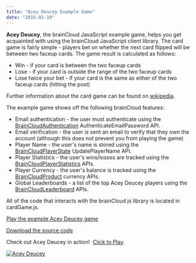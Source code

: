 ```yaml
---
title: "Acey Deucey Example Game"
date: "2015-02-19"
---
```


**Acey Deucey**, the brainCloud JavaScript example game, helps you get acquainted with using the brainCloud JavaScript client library. The card game is fairly simple - players bet on whether the next card flipped will be between two faceup cards. The game result is calculated as follows:

- Win - if your card is between the two faceup cards
- Lose - if your card is outside the range of the two faceup cards
- Lose twice your bet - if your card is the same as either of the two faceup cards (hitting the post)

Further information about the card game can be found on [wikipedia](http://en.wikipedia.org/wiki/Acey_Deucey_%28card_game%29).

The example game shows off the following brainCloud features:

- Email authentication - the user must authenticate using the [BrainCloudAuthentication](/api/capi/authenticationentication "BrainCloudAuthentication") AuthenticateEmailPassword API.
- Email verification - the user is sent an email to verify that they own the account (although this does not prevent you from playing the game)
- Player Name - the user's name is stored using the [BrainCloudPlayerState](/api/capi/playerstate "BrainCloudPlayerState") UpdatePlayerName API.
- Player Statistics - the user's wins/losses are tracked using the [BrainCloudPlayerStatistics](/api/capi/playerstats "BrainCloudPlayerStatistics") APIs.
- Player Currency - the user's balance is tracked using the [BrainCloudProduct](/api/capi/product "BrainCloudProduct") currency APIs.
- Global Leaderboards - a list of the top Acey Deucey players using the [BrainCloudLeaderboard](/api/capi/leaderboard "BrainCloudSocialLeaderboard") APIs.

All of the code that interacts with the brainCloud js library is located in cardGame.js.

[Play the example Acey Deucey game](https://sharedprod.braincloudservers.com/s3/aceydeucey/cardGame.html)

[Download the source code](http://d28b58vufdqdih.cloudfront.net/brainCloudExamples/javascript/AceyDeucey-2.15.0_165261_fix.zip)

Check out Acey Deucey in action!  [Click to Play](https://sharedprod.braincloudservers.com/s3/aceydeucey/cardGame.html "Acey Deucey - JavaScript Example").

[![Acey Deucey](images/2015-03-02__11_21_AM.png)](https://sharedprod.braincloudservers.com/s3/aceydeucey/cardGame.html)
